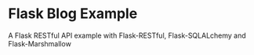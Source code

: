 # Flask Blog Example
A Flask RESTful API example with Flask-RESTful, Flask-SQLALchemy and Flask-Marshmallow
